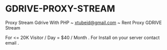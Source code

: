 # GDRIVE-PROXY-STREAM
Proxy Stream Gdrive With PHP
~ xtubeid@gmail.com ~
Rent Proxy GDRIVE Stream 

For <= 20K Visitor / Day = $40 / Month .
For Install on your server contact email .
